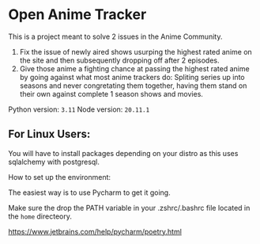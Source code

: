 # Open Anime Tracker

This is a project meant to solve 2 issues in the Anime Community.
1. Fix the issue of newly aired shows usurping the highest rated anime on the site and then subsequently dropping off after 2 episodes.
2. Give those anime a fighting chance at passing the highest rated anime by going against what most anime trackers do: Spliting series up into seasons and never congretating them together, having them stand on their own against complete 1 season shows and movies.

Python version: ```3.11```
Node version: ```20.11.1```
## For Linux Users:
You will have to install packages depending on your distro as this uses sqlalchemy with postgresql.

How to set up the environment:

The easiest way is to use Pycharm to get it going.

Make sure the drop the PATH variable in your .zshrc/.bashrc file located in the ```home``` directeory.

https://www.jetbrains.com/help/pycharm/poetry.html